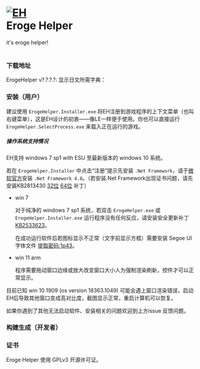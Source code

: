 <h1 align="Left">
  <a href="https://github.com/luojunyuan/Eroge-Helper"><img src="https://cdn.jsdelivr.net/gh/luojunyuan/Eroge-Helper/ErogeHelper/Assets/app_icon_big.png" alt="EH" /></a>
  <br>
  Eroge Helper
</h1>
<p align="Left">
  it's eroge helper!
  <br>
  <br>
</p>

### 下载地址
ErogeHelper v?.?.?.?:
显示日文所需字典：

### 安装（用户）

建议使用 `ErogeHelper.Installer.exe` 将EH注册到游戏程序的上下文菜单（也叫右键菜单），这是EH设计的初衷——像LE一样便于使用。你也可以直接运行 `ErogeHelper.SelectProcess.exe` 来载入正在运行的游戏。

##### 操作系统支持情况

EH支持 windows 7 sp1 with ESU 至最新版本的 windows 10 系统。

若在 `ErogeHelper.Installer` 中点击“注册”提示先安装 `.Net Framework`，请于[微软官方](https://go.microsoft.com/fwlink/?LinkId=2085155)安装 `.Net Framework 4.8`。（若安装.Net Framework出现证书问题，请先安装KB2813430 [32位](https://www.microsoft.com/zh-CN/download/details.aspx?id=39110) [64位](https://www.microsoft.com/zh-CN/download/details.aspx?id=39115) 补丁）

- win 7

  对于纯净的 windows 7 sp1 系统，若双击 `ErogeHelper.exe` 或 `ErogeHelper.Installer.exe` 运行程序没有任何反应，请安装安全更新补丁 [KB2533623](https://wws.lanzoui.com/i6ZFzq6w0aj)。

  在成功运行软件后若图标显示不正常（文字前显示方框）需要安装 Segoe UI 字体文件 [提取密码:1p43](https://wws.lanzous.com/isjBWlenkqj)。 

- win 11 arm

  程序需要拖动窗口边缘或放大改变窗口大小人为强制渲染刷新，控件才可以正常显示。

目前已知 win 10 1909 (os version 18363.1049) 可能会遇上窗口渲染错误，启动EH后导致其他窗口变成高对比度，截图显示正常，重启计算机可以恢复。

如果你遇到了其他无法启动软件、安装相关的问题欢迎到上方issue 反馈问题。

### 构建生成（开发者）


### 证书

Eroge Helper 使用 GPLv3 开源许可证。
